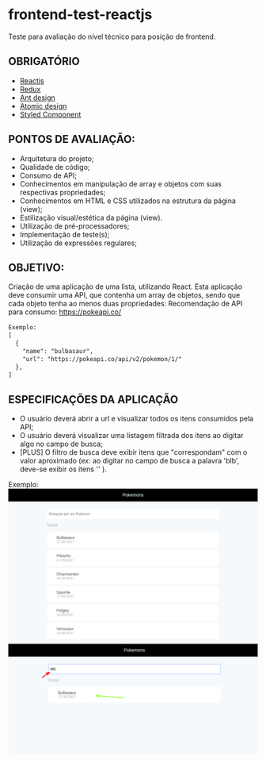 # frontend-test-reactjs
Teste para avaliação do nível técnico para posição de frontend.

## OBRIGATÓRIO
- [Reactjs](https://reactjs.org/)
- [Redux](https://redux.js.org/)
- [Ant design](https://ant.design/)
- [Atomic design](http://atomicdesign.bradfrost.com/chapter-2/)
- [Styled Component](https://www.styled-components.com/)

## PONTOS DE AVALIAÇÃO:
- Arquitetura do projeto;
- Qualidade de código;
- Consumo de API;
- Conhecimentos em manipulação de array e objetos com suas respectivas propriedades;
- Conhecimentos em HTML e CSS utilizados na estrutura da página (view);
- Estilização visual/estética da página (view).
- Utilização de pré-processadores;
- Implementação de teste(s);
- Utilização de expressões regulares;
 
## OBJETIVO:
Criação de uma aplicação de uma lista, utilizando React.
Esta aplicação deve consumir uma API, que contenha um array de objetos, sendo que cada objeto tenha ao menos duas propriedades:
Recomendação de API para consumo: https://pokeapi.co/
```
Exemplo: 
[
  {
    "name": "bulbasaur",
    "url": "https://pokeapi.co/api/v2/pokemon/1/"
  },
]
```

## ESPECIFICAÇÕES DA APLICAÇÃO
- O usuário deverá abrir a url e visualizar todos os itens consumidos pela API;
- O usuário deverá visualizar uma listagem filtrada dos itens ao digitar algo no campo de busca;
- [PLUS] O filtro de busca deve exibir itens que "correspondam" com o valor aproximado (ex: ao digitar no campo de busca a palavra 'blb', deve-se exibir os itens '' ).

Exemplo:
![Image](https://github.com/SrTristao/frontend-test-reactjs/blob/master/notes01.png)
![Image](https://github.com/SrTristao/frontend-test-reactjs/blob/master/notes02.png)
